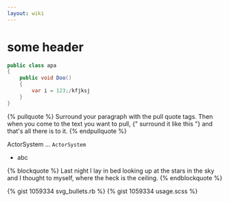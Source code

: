 ```yaml
---
layout: wiki
---
```


# some header

```csharp
public class apa
{
	public void Doo()
	{
		var i = 123;/kfjksj
	}
}
```

{% pullquote %}
Surround your paragraph with the pull quote tags. Then when you come to
the text you want to pull, {" surround it like this "} and that's all there is to it.
{% endpullquote %}

ActorSystem ...  `ActorSystem`  

* abc


{% blockquote %}
Last night I lay in bed looking up at the stars in the sky and I thought to myself, where the heck is the ceiling.
{% endblockquote %}

{% gist 1059334 svg_bullets.rb %}
{% gist 1059334 usage.scss %}